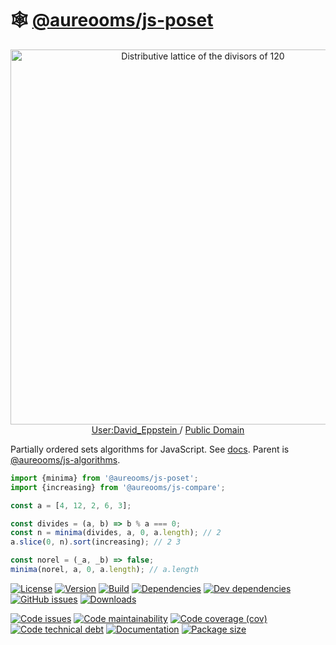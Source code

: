 :spider_web: [@aureooms/js-poset](https://aureooms.github.io/js-poset)
==

<p align="center">
<a href="https://commons.wikimedia.org/wiki/File:Birkhoff120.svg">
<img alt="Distributive lattice of the divisors of 120" src="https://upload.wikimedia.org/wikipedia/commons/7/7c/Birkhoff120.svg" width="600">
</a><br/>
<a href="https://en.wikipedia.org/wiki/User:David_Eppstein">
User:David_Eppstein
</a>
/
<a href="https://en.wikipedia.org/wiki/Public_domain">Public Domain</a>
</p>

Partially ordered sets algorithms for JavaScript.
See [docs](https://aureooms.github.io/js-poset).
Parent is [@aureooms/js-algorithms](https://github.com/aureooms/js-algorithms).

```js
import {minima} from '@aureooms/js-poset';
import {increasing} from '@aureooms/js-compare';

const a = [4, 12, 2, 6, 3];

const divides = (a, b) => b % a === 0;
const n = minima(divides, a, 0, a.length); // 2
a.slice(0, n).sort(increasing); // 2 3

const norel = (_a, _b) => false;
minima(norel, a, 0, a.length); // a.length
```

[![License](https://img.shields.io/github/license/aureooms/js-poset.svg)](https://raw.githubusercontent.com/aureooms/js-poset/main/LICENSE)
[![Version](https://img.shields.io/npm/v/@aureooms/js-poset.svg)](https://www.npmjs.org/package/@aureooms/js-poset)
[![Build](https://img.shields.io/travis/aureooms/js-poset/main.svg)](https://travis-ci.com/aureooms/js-poset/branches)
[![Dependencies](https://img.shields.io/david/aureooms/js-poset.svg)](https://david-dm.org/aureooms/js-poset)
[![Dev dependencies](https://img.shields.io/david/dev/aureooms/js-poset.svg)](https://david-dm.org/aureooms/js-poset?type=dev)
[![GitHub issues](https://img.shields.io/github/issues/aureooms/js-poset.svg)](https://github.com/aureooms/js-poset/issues)
[![Downloads](https://img.shields.io/npm/dm/@aureooms/js-poset.svg)](https://www.npmjs.org/package/@aureooms/js-poset)

[![Code issues](https://img.shields.io/codeclimate/issues/aureooms/js-poset.svg)](https://codeclimate.com/github/aureooms/js-poset/issues)
[![Code maintainability](https://img.shields.io/codeclimate/maintainability/aureooms/js-poset.svg)](https://codeclimate.com/github/aureooms/js-poset/trends/churn)
[![Code coverage (cov)](https://img.shields.io/codecov/c/gh/aureooms/js-poset/main.svg)](https://codecov.io/gh/aureooms/js-poset)
[![Code technical debt](https://img.shields.io/codeclimate/tech-debt/aureooms/js-poset.svg)](https://codeclimate.com/github/aureooms/js-poset/trends/technical_debt)
[![Documentation](https://aureooms.github.io/js-poset/badge.svg)](https://aureooms.github.io/js-poset/source.html)
[![Package size](https://img.shields.io/bundlephobia/minzip/@aureooms/js-poset)](https://bundlephobia.com/result?p=@aureooms/js-poset)
